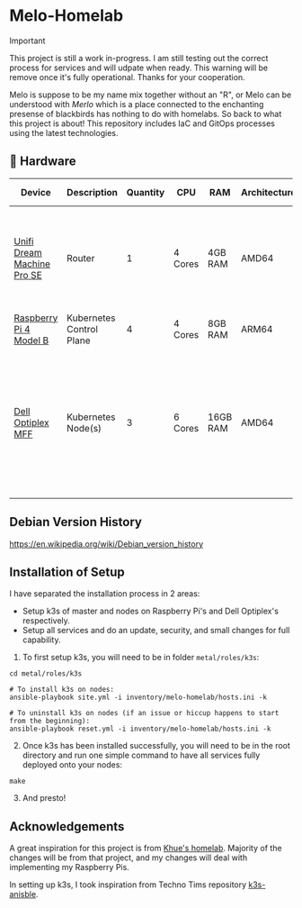 # Melo-Homelab
> [!IMPORTANT]
> This project is still a work in-progress. I am still testing out the correct process for services and will udpate when
> ready. This warning will be remove once it's fully operational. Thanks for your cooperation.

Melo is suppose to be my name mix together without an "R", or Melo can be understood with *Merlo* which is a place connected to the enchanting presense of blackbirds has nothing to do with homelabs. So back to what this project is about! This repository includes IaC and GitOps processes using the latest technologies.

## 🔧 Hardware
| Device                                                                                 | Description              | Quantity | CPU     | RAM      | Architecture | Operating System                      |  Notes |
| -------------------------------------------------------------------------------------- | ------------------------ | -------- | ------- | -------- | ------------ | ------------------------------------- | ----- |
| [Unifi Dream Machine Pro SE](https://store.ui.com/us/en/collections/unifi-dream-machine/products/udm-se)                                  | Router                   | 1        | 4 Cores | 4GB RAM | AMD64        | Mystery              |  Not recommended for the faint of heart. TP-Link, Netgear, Cisco, or Grandstream are great alternatives.   |
| [Raspberry Pi 4 Model B](https://www.raspberrypi.org/products/raspberry-pi-4-model-b/) | Kubernetes Control Plane       | 4        | 4 Cores | 8GB RAM  | ARM64        | [Raspberry Pi OS (64 bit)](https://www.raspberrypi.com/software/operating-systems/) |
| [Dell Optiplex MFF](https://www.dell.com/en-us/shop/desktop-computers/optiplex-micro-form-factor/spd/optiplex-7010-micro) | Kubernetes Node(s) | 3 | 6 Cores | 16GB RAM | AMD64 | [Debian Bullseye (11)](https://wiki.debian.org/DebianBullseye) | An issue when buying these on Craigslist or Ebay is there CMOS battery will die. (Happened to me for all 3.) Replace the [CMOS battery](https://www.youtube.com/watch?v=by8XcWZVZB0) so you don't suffer.

## Debian Version History
https://en.wikipedia.org/wiki/Debian_version_history

## Installation of Setup
I have separated the installation process in 2 areas:
- Setup k3s of master and nodes on Raspberry Pi's and Dell Optiplex's respectively.
- Setup all services and do an update, security, and small changes for full capability.

1. To first setup k3s, you will need to be in folder `metal/roles/k3s`:
```shell
cd metal/roles/k3s

# To install k3s on nodes:
ansible-playbook site.yml -i inventory/melo-homelab/hosts.ini -k

# To uninstall k3s on nodes (if an issue or hiccup happens to start from the beginning):
ansible-playbook reset.yml -i inventory/melo-homelab/hosts.ini -k
```

2. Once k3s has been installed successfully, you will need to be in the root directory and run one simple command to have all services fully deployed onto your nodes:
```shell
make
```

3. And presto!

## Acknowledgements
A great inspiration for this project is from [Khue's homelab](https://github.com/khuedoan/homelab). Majority of the changes will be from that project, and my changes will deal with implementing my Raspberry Pis.

In setting up k3s, I took inspiration from Techno Tims repository [k3s-anisble](https://github.com/techno-tim/k3s-ansible).
